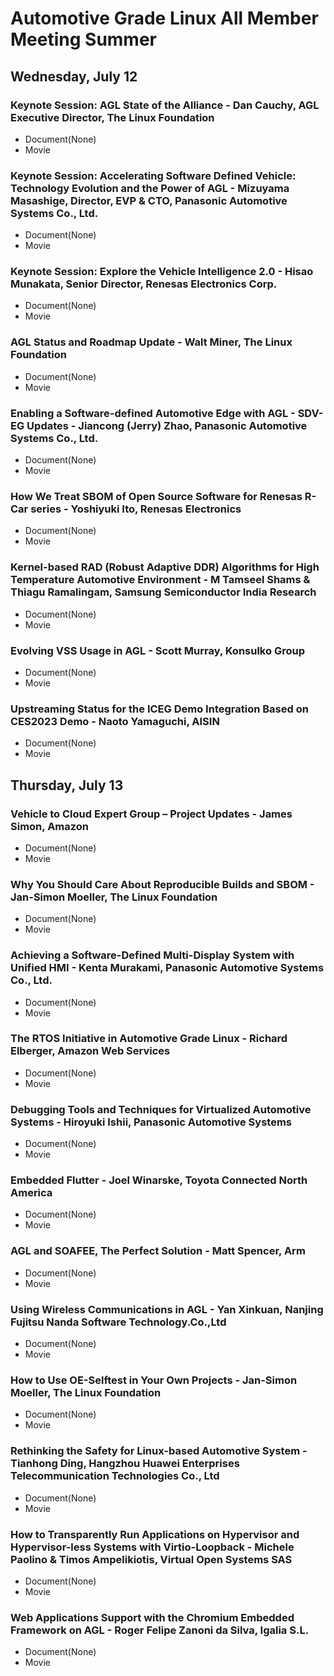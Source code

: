 # Automotive Grade Linux All Member Meeting Summer
## Wednesday, July 12
 
### Keynote Session: AGL State of the Alliance - Dan Cauchy, AGL Executive Director, The Linux Foundation
- Document(None)
- Movie

### Keynote Session: Accelerating Software Defined Vehicle: Technology Evolution and the Power of AGL - Mizuyama Masashige, Director, EVP & CTO, Panasonic Automotive Systems Co., Ltd.
- Document(None)
- Movie

### Keynote Session: Explore the Vehicle Intelligence 2.0 - Hisao Munakata, Senior Director, Renesas Electronics Corp.
- Document(None)
- Movie

### AGL Status and Roadmap Update - Walt Miner, The Linux Foundation

- Document(None)
- Movie

### Enabling a Software-defined Automotive Edge with AGL - SDV-EG Updates - Jiancong (Jerry) Zhao, Panasonic Automotive Systems Co., Ltd.

- Document(None)
- Movie
 
### How We Treat SBOM of Open Source Software for Renesas R-Car series - Yoshiyuki Ito, Renesas Electronics

- Document(None)
- Movie

### Kernel-based RAD (Robust Adaptive DDR) Algorithms for High Temperature Automotive Environment - M Tamseel Shams & Thiagu Ramalingam, Samsung Semiconductor India Research

- Document(None)
- Movie

### Evolving VSS Usage in AGL - Scott Murray, Konsulko Group

- Document(None)
- Movie

### Upstreaming Status for the ICEG Demo Integration Based on CES2023 Demo - Naoto Yamaguchi, AISIN

- Document(None)
- Movie

 
## Thursday, July 13
### Vehicle to Cloud Expert Group – Project Updates - James Simon, Amazon

- Document(None)
- Movie
 
### Why You Should Care About Reproducible Builds and SBOM - Jan-Simon Moeller, The Linux Foundation

- Document(None)
- Movie

### Achieving a Software-Defined Multi-Display System with Unified HMI - Kenta Murakami, Panasonic Automotive Systems Co., Ltd.

- Document(None)
- Movie
 
### The RTOS Initiative in Automotive Grade Linux - Richard Elberger, Amazon Web Services

- Document(None)
- Movie

### Debugging Tools and Techniques for Virtualized Automotive Systems - Hiroyuki Ishii, Panasonic Automotive Systems

- Document(None)
- Movie
 
### Embedded Flutter - Joel Winarske, Toyota Connected North America

- Document(None)
- Movie

### AGL and SOAFEE, The Perfect Solution - Matt Spencer, Arm

- Document(None)
- Movie
 
### Using Wireless Communications in AGL - Yan Xinkuan, Nanjing Fujitsu Nanda Software Technology.Co.,Ltd

- Document(None)
- Movie

### How to Use OE-Selftest in Your Own Projects - Jan-Simon Moeller, The Linux Foundation

- Document(None)
- Movie

### Rethinking the Safety for Linux-based Automotive System - Tianhong Ding, Hangzhou Huawei Enterprises Telecommunication Technologies Co., Ltd

- Document(None)
- Movie

### How to Transparently Run Applications on Hypervisor and Hypervisor-less Systems with Virtio-Loopback - Michele Paolino & Timos Ampelikiotis, Virtual Open Systems SAS

- Document(None)
- Movie

### Web Applications Support with the Chromium Embedded Framework on AGL - Roger Felipe Zanoni da Silva, Igalia S.L.

- Document(None)
- Movie

